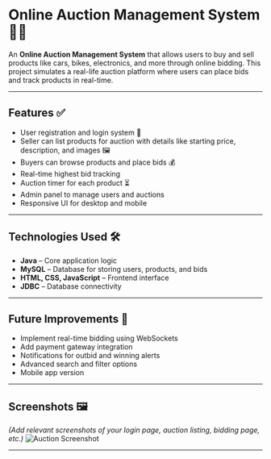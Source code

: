 # Online Auction Management System 🛒🎯

An **Online Auction Management System** that allows users to buy and sell products like cars, bikes, electronics, and more through online bidding. This project simulates a real-life auction platform where users can place bids and track products in real-time.

---

## Features ✅

* User registration and login system 🔑
* Seller can list products for auction with details like starting price, description, and images 🖼️
* Buyers can browse products and place bids 💰
* Real-time highest bid tracking
* Auction timer for each product ⏳
* Admin panel to manage users and auctions
* Responsive UI for desktop and mobile

---

## Technologies Used 🛠️

* **Java** – Core application logic
* **MySQL** – Database for storing users, products, and bids
* **HTML, CSS, JavaScript** – Frontend interface
* **JDBC** – Database connectivity

---

## Future Improvements 🚀

* Implement real-time bidding using WebSockets
* Add payment gateway integration
* Notifications for outbid and winning alerts
* Advanced search and filter options
* Mobile app version

---

## Screenshots 🖼️

*(Add relevant screenshots of your login page, auction listing, bidding page, etc.)*
![Auction Screenshot](screenshot.png)

---
